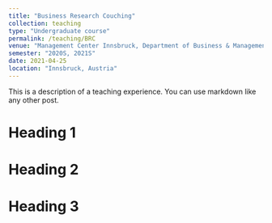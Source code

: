 ```yaml
---
title: "Business Research Couching"
collection: teaching
type: "Undergraduate course"
permalink: /teaching/BRC
venue: "Management Center Innsbruck, Department of Business & Management"
semester: "2020S, 2021S"
date: 2021-04-25
location: "Innsbruck, Austria"
---
```


This is a description of a teaching experience. You can use markdown like any other post.

Heading 1
======

Heading 2
======

Heading 3
======
